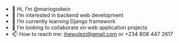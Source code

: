 - 👋 Hi, I’m @mariogodwin
- 👀 I’m interested in backend web development
- 🌱 I’m currently learning Django framework
- 💞️ I’m looking to collaborate on web application projects
- 📫 How to reach me: ihewulezi@gmail.com or +234 808 447 2617

<!---
mariogodwin/mariogodwin is a ✨ special ✨ repository because its `README.md` (this file) appears on your GitHub profile.
You can click the Preview link to take a look at your changes.
--->
